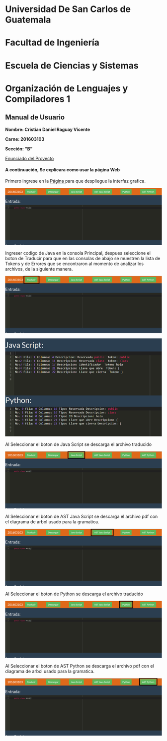 ﻿# Universidad De San Carlos de Guatemala
# Facultad de Ingeniería

# Escuela de Ciencias y Sistemas

# Organización de Lenguajes y Compiladores 1

## Manual de Usuario

**Nombre: Cristian Daniel Raguay Vicente**

**Carne: 201603103**

**Sección: “B”**

[Enunciado del Proyecto](https://drive.google.com/file/d/1e12iuZRN5J3zKrds6UdW1nlwj5JI8WmV/view?usp=sharing)

#### A continuación, Se explicara como usar la página Web

Primero ingrese en la  [Página ](http://localhost:9015/) para que despliegue la interfaz grafica.

![Interfaz](/Imagen/Interfaz.png)

Ingreser codigo de Java en la consola Principal, despues seleccione el boton de Traducir para que en las consolas de abajo se muestren la lista de Tokens y de Errores que se encontraron al momento de analizar los archivos, de la siguiente manera.

![Traducir](/Imagen/Traducir.png)

![Resultado](/Imagen/Resultado.png)

Al Seleccionar el boton de Java Script se descarga el archivo traducido

![ Java Script](/Imagen/JavaScript.png)

Al Seleccionar el boton de AST Java Script se descarga el archivo pdf con el diagrama de arbol usado para la gramatica.

![AST JS](/Imagen/astJS.png)

Al Seleccionar el boton de Python se descarga el archivo traducido

![ Java Script](/Imagen/Python.png)

Al Seleccionar el boton de AST Python se descarga el archivo pdf con el diagrama de arbol usado para la gramatica.

![AST JS](/Imagen/astPY.png)
